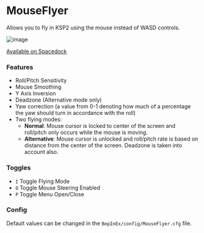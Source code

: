 # MouseFlyer
Allows you to fly in KSP2 using the mouse instead of WASD controls.


![image](https://github.com/Loki-Lokster/MouseFlyer/assets/1657477/85306466-56bc-4807-bbd9-5cc7fc23b223)



[Available on Spacedock](https://spacedock.info/mod/3549/MouseFlyer)

### Features
- Roll/Pitch Sensitivity
- Mouse Smoothing
- Y Axis Inversion
- Deadzone (Alternative mode only)
- Yaw correction (a value from 0-1 denoting how much of a percentage the yaw should turn in accordance with the roll)
- Two flying modes:
    - **Normal**: Mouse cursor is locked to center of the screen and roll/pitch only occurs while the mouse is moving.
    - **Alternative**: Mouse cursor is unlocked and roll/pitch rate is based on distance from the center of the screen. Deadzone is taken into account also.



### Toggles
- `I` Toggle Flying Mode
- `O` Toggle Mouse Steering Enabled
- `P` Toggle Menu Open/Close


### Config
Default values can be changed in the `BepInEx/config/MouseFlyer.cfg` file.
